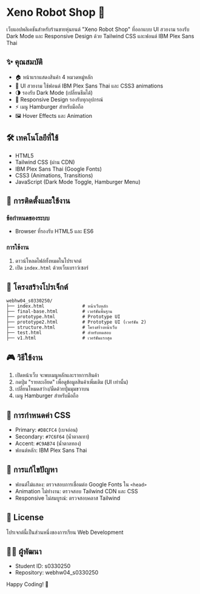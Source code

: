 # Xeno Robot Shop 🤖

เว็บแอปพลิเคชันสำหรับร้านขายหุ่นยนต์ "Xeno Robot Shop" ที่ออกแบบ UI สวยงาม รองรับ Dark Mode และ Responsive Design ด้วย Tailwind CSS และฟอนต์ IBM Plex Sans Thai

## ✨ คุณสมบัติ
- 🏠 หน้าแรกแสดงสินค้า 4 หมวดหมู่หลัก
- 🎨 UI สวยงาม ใช้ฟอนต์ IBM Plex Sans Thai และ CSS3 animations
- 🌗 รองรับ Dark Mode (เปลี่ยนธีมได้)
- 📱 Responsive Design รองรับทุกอุปกรณ์
- ⚡ เมนู Hamburger สำหรับมือถือ
- 🖼️ Hover Effects และ Animation

## 🛠️ เทคโนโลยีที่ใช้
- HTML5
- Tailwind CSS (ผ่าน CDN)
- IBM Plex Sans Thai (Google Fonts)
- CSS3 (Animations, Transitions)
- JavaScript (Dark Mode Toggle, Hamburger Menu)

## 🚀 การติดตั้งและใช้งาน
### ข้อกำหนดของระบบ
- Browser ที่รองรับ HTML5 และ ES6

### การใช้งาน
1. ดาวน์โหลดไฟล์ทั้งหมดในโปรเจกต์
2. เปิด `index.html` ด้วยเว็บเบราว์เซอร์

## 📁 โครงสร้างโปรเจ็กต์
```
webhw04_s0330250/
├── index.html              # หน้าเว็บหลัก
├── final-base.html         # เวอร์ชันพื้นฐาน
├── prototype.html          # Prototype UI
├── prototype2.html         # Prototype UI (เวอร์ชัน 2)
├── structure.html          # โครงสร้างหน้าเว็บ
├── test.html               # สำหรับทดสอบ
├── v1.html                 # เวอร์ชันแรกสุด
```

## 🎮 วิธีใช้งาน
1. เปิดหน้าเว็บ จะพบเมนูหลักและรายการสินค้า
2. กดปุ่ม "รายละเอียด" เพื่อดูข้อมูลสินค้าเพิ่มเติม (UI เท่านั้น)
3. เปลี่ยนโหมดสว่าง/มืดด้วยปุ่มมุมขวาบน
4. เมนู Hamburger สำหรับมือถือ

## 🎨 การกำหนดค่า CSS
- Primary: `#D8CFC4` (เบจอ่อน)
- Secondary: `#7C6F64` (น้ำตาลเทา)
- Accent: `#C9AB74` (น้ำตาลทอง)
- ฟอนต์หลัก: IBM Plex Sans Thai

## 🐛 การแก้ไขปัญหา
- ฟอนต์ไม่แสดง: ตรวจสอบการเชื่อมต่อ Google Fonts ใน `<head>`
- Animation ไม่ทำงาน: ตรวจสอบ Tailwind CDN และ CSS
- Responsive ไม่สมบูรณ์: ตรวจสอบคลาส Tailwind

## 📝 License
โปรเจกต์นี้เป็นส่วนหนึ่งของการเรียน Web Development

## 👨‍💻 ผู้พัฒนา
- Student ID: s0330250
- Repository: webhw04_s0330250

Happy Coding! 🚀
